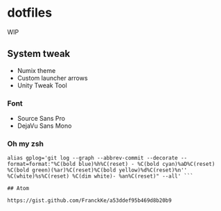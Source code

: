 # dotfiles

WIP

## System tweak

* Numix theme 
* Custom launcher arrows
* Unity Tweak Tool

### Font

* Source Sans Pro
* DejaVu Sans Mono

### Oh my zsh

```
alias gplog='git log --graph --abbrev-commit --decorate --format=format:"%C(bold blue)%h%C(reset) - %C(bold cyan)%aD%C(reset) %C(bold green)(%ar)%C(reset)%C(bold yellow)%d%C(reset)%n'' %C(white)%s%C(reset) %C(dim white)- %an%C(reset)" --all' ```

## Atom

https://gist.github.com/FranckKe/a53ddef95b469d8b20b9


